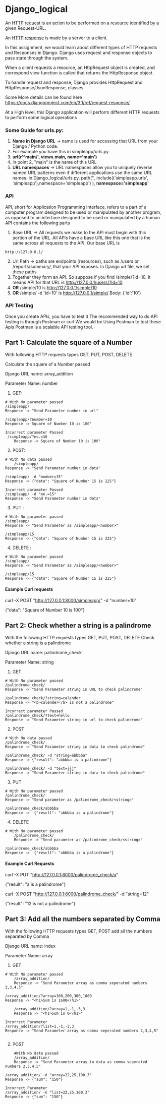# Django_logical


An [HTTP request](https://rapidapi.com/blog/api-glossary/http-request-methods/) is an action to be performed on a resource identified by a given Request-URL. 

An [HTTP response](https://www.ibm.com/support/knowledgecenter/SSGMCP_5.3.0/com.ibm.cics.ts.internet.doc/topics/dfhtl22.html) is made by a server to a client. 

In this assignment, we would learn about different types of HTTP requests and Responses in Django. Django uses request and response objects to pass state through the system.

When a client requests a resource, an HttpRequest object is created, and correspond view function is called that returns the HttpResponse object.

To handle request and response, Django provides HttpRequest and HttpResponse/JsonResponse, classes

Some More details can be found here https://docs.djangoproject.com/en/3.1/ref/request-response/

At a High level, this Django application will perform different HTTP requests to perform some logical operations

### Some Guide for urls.py:
1. **Name in Django URL** -> name is used for accessing that URL from your Django / Python code. 
2. For example you have this in simpleapp/urls.py
3. **url(r'^main/', views.main, name='main')**
4. In point 2, "main" is the name of this URL
5. **URL namespaces** -> URL namespaces allow you to uniquely reverse named URL patterns even if different applications use the same URL names. 
in Django_logical/urls.py, path('', include(('simpleapp.urls', 'simpleapp'),namespace='simpleapp') ), **namespace='simpleapp'**

### API

API, short for Application Programming Interface, refers to a part of a computer program designed to be used or manipulated by another program, as opposed to an interface designed to be used or manipulated by a human
API contains the following parts
1. Base URL -> All requests we make to the API must begin with this portion of the URL. All APIs have a base URL like this one that is the same across all requests to the API. Our base URL is
```
http://127.0.0.1/
```
2. Url Path -> paths are endpoints (resources), such as /users or /reports/summary/, that your API exposes. In Django url file, we set these paths
3. Together they form an API. So suppose if you find /simple/?id=10, it means API for that URL is http://127.0.0.1/users/?id=10
4. **OR** /simple/10 is http://127.0.0.1/simple/10 
5. **OR** /simple/ -d 'id=10' is 
http://127.0.0.1/simple/
Body: {'id':'10'}


### API Testing
Once you create APIs, you have to test it
The recommended way to do API testing is through Postman or curl
We would be Using Postman to test these Apis
Postman is a scalable API testing tool.




## Part 1: Calculate the square of a Number
With following HTTP requests types GET, PUT, POST, DELETE

Calculate the square of a Number passed

Django URL name: array_addition

Parameter Name: number

1. GET:
```
# With No parameter passed
/simpleapp/
Response -> "Send Parameter number in url"
```
    /simpleapp/?number=10
    Response -> Square of Number 10 is 100"
```
Incorrect parameter Passed
 /simpleapp/?no.=10
    Response -> Square of Number 10 is 100"
```


2. POST:
```
# With No data passed
    /simpleapp/
Response -> "Send Parameter number in data"
```
    /simpleapp/ -d "number=15"
    Response -> {"data": "Square of Number 15 is 225"}
```
Incorrect parameter Passed
/simpleapp/ -d "no.=15"
Response -> "Send Parameter number in data"
```


3. PUT : 
```
# With No parameter passed
/simpleapp/
Response -> "Send Parameter as /simpleapp/<number>"
```
    /simpleapp/15
    Response -> {"data": "Square of Number 15 is 225"}

4. DELETE :
```
# With No parameter passed
/simpleapp/
Response -> "Send Parameter as /simpleapp/<number>"
```
    /simpleapp/15
    Response -> {"data": "Square of Number 15 is 225"}


#### Example Curl requests

curl -X POST "http://127.0.0.1:8000/simpleapp/" -d "number=10"

{"data": "Square of Number 10 is 100"}



## Part 2: Check whether a string is a palindrome
With the following HTTP requests types GET, PUT, POST, DELETE Check whether a string is a palindrome

Django URL name: palindrome_check

Parameter Name: string
1. GET
```
# With No parameter passed
/palindrome_check/
Response -> "Send Parameter string in URL to check palindrome"
```
    /palindrome_check/?string=calender
    Response -> "<b>calender</b> is not a palindrome"
```
Incorrect parameter Passed
/palindrome_check/?text=hello
Response -> "Send Parameter string in url to check palindrome"
```

2. POST
```
# With No data passed
/palindrome_check/
Response -> "Send Parameter string in data to check palindrome"
```
    /palindrome_check/ -d "string=abbbba"
    Response -> {"result": "abbbba is a palindrome"}
```
/palindrome_check/ -d "text=jjj"
Response -> "Send Parameter string in data to check palindrome"
```

3. PUT
```
# With No parameter passed
/palindrome_check/
Response -> "Send parameter as /palindrome_check/<string>"
```
    /palindrome_check/abbbba
    Response -> '{"result": "abbbba is a palindrome"}

4. DELETE
```
# With No parameter passed
    /palindrome_check/
    Response -> "Send parameter as /palindrome_check/<string>"
```
    /palindrome_check/abbbba
    Response -> '{"result": "abbbba is a palindrome"}
    

#### Example Curl Requests

curl -X PUT "http://127.0.0.1:8000/palindrome_check/a"

{"result": "a is a palindrome"}

curl -X POST "http://127.0.0.1:8000/palindrome_check/" -d "string=12"

{"result": "12 is not a palindrome"}


## Part 3: Add all the numbers separated by Comma
With the following HTTP requests types GET, POST add all the numbers separated by Comma


Django URL name: index

Parameter Name: array

1. GET
```
# With No parameter passed
    /array_addition/
    Response -> "Send Parameter array as comma seperated numbers 2,3,4,5"
```
    /array_addition/?array=100,200,300,1000
    Response -> "<h1>Sum is 1600</h1>"
```
    /array_addition/?array=1,-1,-3,3
    Response -> "<h1>Sum is 0</h1>"
```
    Incorrect Parameter
    /array_addition/?list=1,-1,-3,3
    Response -> "Send Parameter array as comma seperated numbers 2,3,4,5"
```
```


2. POST

```
    #With No data passed
    /array_addition/
    Response -> "Send Parameter array in data as comma seperated numbers 2,3,4,5"
```
    /array_addition/ -d "array=22,25,100,3"
    Response -> {"sum": "150"}
```
Incorrect Parameter
/array_addition/ -d "list=22,25,100,3"
Response -> {"sum": "150"}
```

